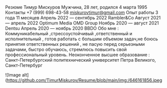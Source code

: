 Резюме Тимур Мискуров
Мужчина, 28 лет, родился 4 марта 1995
Контакты
 +7 (999) 698-43-58
miskurovtimur@gmail.com 
Опыт работы 3 года 11 месяцев
Апрель 2022 — сентябрь 2022 Rambler&Co
Август 2021 — апрель 2022 Optimum Media OMD Group
Ноябрь 2020 — август 2021 Dentsu
Апрель 2020 — ноябрь 2020 BBDO
Обо мне : Коммуникабельный ,стрессоустойчивый ,ответственный и исполнительный , готов работать с большим объемом задач,не боюсь принятия ответственных решений , не пасую перед серьезными задачами, быстро обучаюсь, стремлюсь повысить свой профессиональный уровень.
Неоконченное высшее образование : Санкт-Петербургский политехнический университет Петра Великого, Санкт-Петербург

![Image alt](https://github.com/TimurMiskurov/Resume/blob/main/img:/646161856.jpeg
